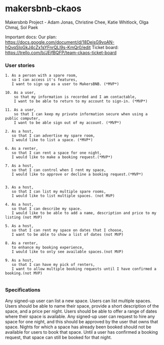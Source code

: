# makersbnb-ckaos
Makersbnb Project - Adam Jonas,  Christine Chee, Katie Whitlock, Olga Chmaj, Sol Paek

Important docs: 
Our plan: https://docs.google.com/document/d/18DeisG9voAN-hQvqSIoGkJ4cZx1sYFnrQLl9s-KmQr0/edit
Ticket board: https://trello.com/b/JEjfBQFP/team-ckaos-ticket-board

### User stories ###
```
1. As a person with a spare room,
   so I can access it's features, 
   I want to sign up as a user to MakersBNB. (*MVP*)
   
10. As a user,
    so that my information is recorded and I am contactable,
    I want to be able to return to my account to sign-in. (*MVP*)

11. As a user,
    so that I can keep my private information secure when using a public computer,
    I want to be able sign out of my account. (*MVP*)
   
2. As a host, 
   so that I can advertise my spare room, 
   I would like to list a space. (*MVP*)
   
6. As a renter,
   so that I can rent a space for one night,
   I would like to make a booking request.(*MVP*)

7. As a host,
   so that I can control when I rent my space,
   I would like to approve or decline a booking request.(*MVP*)
  
 
3. As a host,
   so that I can list my multiple spare rooms, 
   I would like to list multiple spaces. (not MVP)

4. As a host,
   so that I can describe my space.
   I would like to be able to add a name, description and price to my listing (not MVP)
   
5. As a host,
   so that I can rent my space on dates that I choose,
   I want to be able to show a list of dates (not MVP)
   
8. As a renter,
   to enhance my booking experience,
   I would like to only see available spaces.(not MVP)
   
9. As a host,
   so that I can have my pick of renters,
   I want to allow multiple booking requests until I have confirmed a booking.(not MVP)
   

```
### Specifications ####

Any signed-up user can list a new space.
Users can list multiple spaces.
Users should be able to name their space, provide a short description of the space, and a price per night.
Users should be able to offer a range of dates where their space is available.
Any signed-up user can request to hire any space for one night, and this should be approved by the user that owns that space.
Nights for which a space has already been booked should not be available for users to book that space.
Until a user has confirmed a booking request, that space can still be booked for that night.
